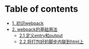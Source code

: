 # Table of contents

* [1. 初识webpack](README.md)
* [2. webpack的基础用法](2.-webpack-de-ji-chu-yong-fa/README.md)
  * [2.1 定义entry和output](2.-webpack-de-ji-chu-yong-fa/2.1-ding-yi-entry-he-output.md)
  * [2.2 将打包好的脚步内联到html上](2.-webpack-de-ji-chu-yong-fa/2.2-jiang-da-bao-hao-de-jiao-bu-nei-lian-dao-html-shang.md)

